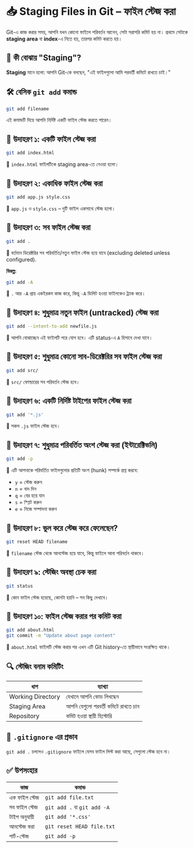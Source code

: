 # 📥 Staging Files in Git – ফাইল স্টেজ করা

Git-এ কাজ করার সময়, আপনি যখন কোনো ফাইলে পরিবর্তন আনেন, সেটা সরাসরি কমিট হয় না। প্রথমে সেটাকে **staging area** বা **index**-এ নিতে হয়, তারপর কমিট করতে হয়।


## 📌 কী বোঝায় "Staging"?

**Staging** মানে হলো: আপনি Git-কে বলছেন, "এই ফাইলগুলো আমি পরবর্তী কমিটে রাখতে চাই।"

## 🛠️ বেসিক `git add` কমান্ড

```bash
git add filename
````

এই কমান্ডটি দিয়ে আপনি নির্দিষ্ট একটি ফাইল স্টেজ করতে পারেন।

## 🧪 উদাহরণ ১: একটি ফাইল স্টেজ করা

```bash
git add index.html
```

📌 `index.html` ফাইলটিকে staging area-তে নেওয়া হলো।

## 🧪 উদাহরণ ২: একাধিক ফাইল স্টেজ করা

```bash
git add app.js style.css
```

📌 `app.js` ও `style.css` – দুটি ফাইল একসাথে স্টেজ হলো।

## 🧪 উদাহরণ ৩: সব ফাইল স্টেজ করা

```bash
git add .
```

📌 বর্তমান ডিরেক্টরির সব পরিবর্তিত/নতুন ফাইল স্টেজ হয়ে যাবে (excluding deleted unless configured).

**বিকল্প:**

```bash
git add -A
```

📌 `.` আর `-A` প্রায় একইরকম কাজ করে, কিন্তু `-A` ডিলিট হওয়া ফাইলকেও ট্র্যাক করে।

## 🧪 উদাহরণ ৪: শুধুমাত্র নতুন ফাইল (untracked) স্টেজ করা

```bash
git add --intent-to-add newfile.js
```

📌 আপনি বোঝাচ্ছেন এই ফাইলটি পরে যোগ হবে। এটি status-এ `A` হিসাবে দেখা যাবে।

## 🧪 উদাহরণ ৫: শুধুমাত্র কোনো সাব-ডিরেক্টরির সব ফাইল স্টেজ করা

```bash
git add src/
```

📌 `src/` ফোল্ডারের সব পরিবর্তন স্টেজ হবে।

## 🧪 উদাহরণ ৬: একটি নির্দিষ্ট টাইপের ফাইল স্টেজ করা

```bash
git add '*.js'
```

📌 সকল `.js` ফাইল স্টেজ হবে।

## 🧪 উদাহরণ ৭: শুধুমাত্র পরিবর্তিত অংশ স্টেজ করা (ইন্টারেক্টিভলি)

```bash
git add -p
```

📌 এটি আপনাকে পরিবর্তিত ফাইলগুলোর প্রতিটি অংশ (hunk) সম্পর্কে প্রশ্ন করবে:

* `y` = স্টেজ করুন
* `n` = বাদ দিন
* `q` = বের হয়ে যান
* `s` = স্প্লিট করুন
* `e` = নিজে সম্পাদনা করুন

## 🧪 উদাহরণ ৮: ভুল করে স্টেজ করে ফেলেছেন?

```bash
git reset HEAD filename
```

📌 `filename` স্টেজ থেকে আনস্টেজ হয়ে যাবে, কিন্তু ফাইলে আনা পরিবর্তন থাকবে।

## 🧪 উদাহরণ ৯: স্টেজিং অবস্থা চেক করা

```bash
git status
```

📌 কোন ফাইল স্টেজ হয়েছে, কোনটা হয়নি – সব কিছু দেখাবে।

## 🧪 উদাহরণ ১০: ফাইল স্টেজ করার পর কমিট করা

```bash
git add about.html
git commit -m "Update about page content"
```

📌 `about.html` ফাইলটি স্টেজ করার পর এখন এটি Git history-তে স্থায়ীভাবে সংরক্ষিত থাকে।

## 🔍 স্টেজিং বনাম কমিটিং

| ধাপ               | ব্যাখ্যা                            |
| ----------------- | ----------------------------------- |
| Working Directory | যেখানে আপনি কোড লিখছেন              |
| Staging Area      | আপনি যেগুলো পরবর্তী কমিটে রাখতে চান |
| Repository        | কমিট হওয়া স্থায়ী হিস্টোরি           |

## 🚫 `.gitignore` এর প্রভাব

`git add .` চললেও `.gitignore` ফাইলে যেসব ফাইল লিস্ট করা আছে, সেগুলো স্টেজ হবে না।

## ✅ উপসংহার

| কাজ           | কমান্ড                      |
| ------------- | --------------------------- |
| এক ফাইল স্টেজ | `git add file.txt`          |
| সব ফাইল স্টেজ | `git add .` বা `git add -A` |
| টাইপ অনুযায়ী  | `git add '*.css'`           |
| আনস্টেজ করা   | `git reset HEAD file.txt`   |
| পার্ট-স্টেজ   | `git add -p`                |

